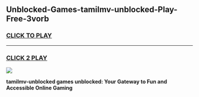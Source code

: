
## Unblocked-Games-tamilmv-unblocked-Play-Free-3vorb
<h3>
<a href="https://premium76.site?title=tamilmv-unblocked&ref=18A1">CLICK TO PLAY</a></h3>
<hr>

<h3>
<a href="https://premium76.site?title=tamilmv-unblocked&ref=18A1">CLICK 2 PLAY</a>
  
</h3>

<a href="https://premium76.site?title=tamilmv-unblocked&ref=18A1"><img src="https://clearcache.store/games.png"></a>


**tamilmv-unblocked games unblocked: Your Gateway to Fun and Accessible Online Gaming**

